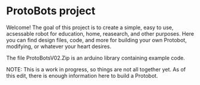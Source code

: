 # ProtoBots project

Welcome! The goal of this project is to create a simple, easy to use, acsessable robot for education, home, reasearch, and other purposes. Here you can find design files, code, and more for building your own Protobot, modifying, or whatever your heart desires.

The file ProtoBotsV02.Zip is an arduino library containing example code.

NOTE: This is a work in progress, so things are not all together yet. As of this edit, there is enough information here to build a Protobot.
